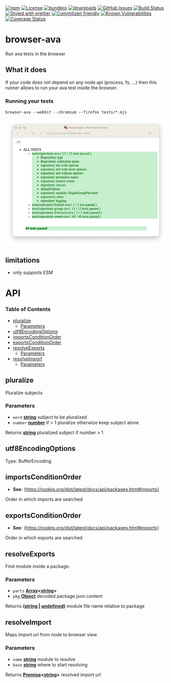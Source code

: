 [![npm](https://img.shields.io/npm/v/browser-ava.svg)](https://www.npmjs.com/package/browser-ava)
[![License](https://img.shields.io/badge/License-0BSD-blue.svg)](https://spdx.org/licenses/0BSD.html)
[![bundlejs](https://deno.bundlejs.com/?q=browser-ava\&badge=detailed)](https://bundlejs.com/?q=browser-ava)
[![downloads](http://img.shields.io/npm/dm/browser-ava.svg?style=flat-square)](https://npmjs.org/package/browser-ava)
[![GitHub Issues](https://img.shields.io/github/issues/arlac77/browser-ava.svg?style=flat-square)](https://github.com/arlac77/browser-ava/issues)
[![Build Status](https://img.shields.io/endpoint.svg?url=https%3A%2F%2Factions-badge.atrox.dev%2Farlac77%2Fbrowser-ava%2Fbadge\&style=flat)](https://actions-badge.atrox.dev/arlac77/browser-ava/goto)
[![Styled with prettier](https://img.shields.io/badge/styled_with-prettier-ff69b4.svg)](https://github.com/prettier/prettier)
[![Commitizen friendly](https://img.shields.io/badge/commitizen-friendly-brightgreen.svg)](http://commitizen.github.io/cz-cli/)
[![Known Vulnerabilities](https://snyk.io/test/github/arlac77/browser-ava/badge.svg)](https://snyk.io/test/github/arlac77/browser-ava)
[![Coverage Status](https://coveralls.io/repos/arlac77/browser-ava/badge.svg)](https://coveralls.io/github/arlac77/browser-ava)

# browser-ava

Run ava tests in the browser

## What it does

If your code does not depend on any node api (process, fs, ...) then this runner allows to run your ava test inside the browser.

### Running your tests

```console
browser-ava --webkit --chromium --firefox tests/*.mjs
```

![Scrrenshot](docs/screenshot.png)

## limitations

*   only supports ESM

# API

<!-- Generated by documentation.js. Update this documentation by updating the source code. -->

### Table of Contents

*   [pluralize](#pluralize)
    *   [Parameters](#parameters)
*   [utf8EncodingOptions](#utf8encodingoptions)
*   [importsConditionOrder](#importsconditionorder)
*   [exportsConditionOrder](#exportsconditionorder)
*   [resolveExports](#resolveexports)
    *   [Parameters](#parameters-1)
*   [resolveImport](#resolveimport)
    *   [Parameters](#parameters-2)

## pluralize

Pluralize subjects

### Parameters

*   `word` **[string](https://developer.mozilla.org/docs/Web/JavaScript/Reference/Global_Objects/String)** subject to be pluralized
*   `number` **[number](https://developer.mozilla.org/docs/Web/JavaScript/Reference/Global_Objects/Number)** if > 1 pluralize otherwize keep subject alone

Returns **[string](https://developer.mozilla.org/docs/Web/JavaScript/Reference/Global_Objects/String)** pluralized subject if number > 1

## utf8EncodingOptions

Type: BufferEncoding

## importsConditionOrder

*   **See**: {<https://nodejs.org/dist/latest/docs/api/packages.html#imports}>

Order in which imports are searched

## exportsConditionOrder

*   **See**: {<https://nodejs.org/dist/latest/docs/api/packages.html#exports}>

Order in which exports are searched

## resolveExports

Find module inside a package.

### Parameters

*   `parts` **[Array](https://developer.mozilla.org/docs/Web/JavaScript/Reference/Global_Objects/Array)<[string](https://developer.mozilla.org/docs/Web/JavaScript/Reference/Global_Objects/String)>**&#x20;
*   `pkg` **[Object](https://developer.mozilla.org/docs/Web/JavaScript/Reference/Global_Objects/Object)** decoded package.json content

Returns **([string](https://developer.mozilla.org/docs/Web/JavaScript/Reference/Global_Objects/String) | [undefined](https://developer.mozilla.org/docs/Web/JavaScript/Reference/Global_Objects/undefined))** module file name relative to package

## resolveImport

Maps import url from node to browser view.

### Parameters

*   `name` **[string](https://developer.mozilla.org/docs/Web/JavaScript/Reference/Global_Objects/String)** module to resolve
*   `base` **[string](https://developer.mozilla.org/docs/Web/JavaScript/Reference/Global_Objects/String)** where to start resolving

Returns **[Promise](https://developer.mozilla.org/docs/Web/JavaScript/Reference/Global_Objects/Promise)<[string](https://developer.mozilla.org/docs/Web/JavaScript/Reference/Global_Objects/String)>** resolved import url
